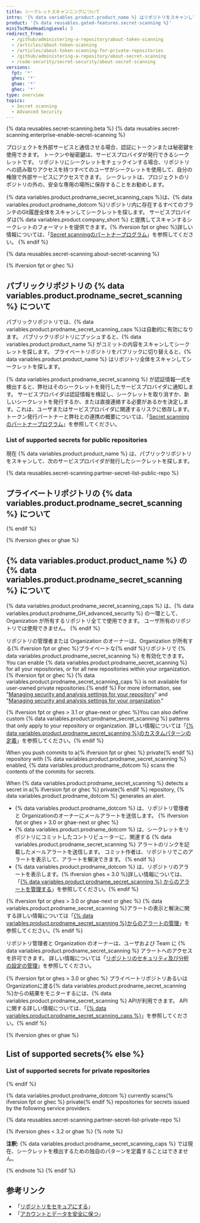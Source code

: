 ```yaml
---
title: シークレットスキャンニングについて
intro: '{% data variables.product.product_name %} はリポジトリをスキャンして既知のシークレットのタイプを探し、誤ってコミットされたシークレットの不正使用を防止します。'
product: '{% data reusables.gated-features.secret-scanning %}'
miniTocMaxHeadingLevel: 3
redirect_from:
  - /github/administering-a-repository/about-token-scanning
  - /articles/about-token-scanning
  - /articles/about-token-scanning-for-private-repositories
  - /github/administering-a-repository/about-secret-scanning
  - /code-security/secret-security/about-secret-scanning
versions:
  fpt: '*'
  ghes: '*'
  ghae: '*'
  ghec: '*'
type: overview
topics:
  - Secret scanning
  - Advanced Security
---
```


{% data reusables.secret-scanning.beta %}
{% data reusables.secret-scanning.enterprise-enable-secret-scanning %}

プロジェクトを外部サービスと通信させる場合、認証にトークンまたは秘密鍵を使用できます。 トークンや秘密鍵は、サービスプロバイダが発行できるシークレットです。 リポジトリにシークレットをチェックインする場合、リポジトリへの読み取りアクセスを持つすべてのユーザがシークレットを使用して、自分の権限で外部サービスにアクセスできます。 シークレットは、プロジェクトのリポジトリの外の、安全な専用の場所に保存することをお勧めします。

{% data variables.product.prodname_secret_scanning_caps %}は、{% data variables.product.prodname_dotcom %}リポジトリ内に存在するすべてのブランチのGit履歴全体をスキャンしてシークレットを探します。 サービスプロバイダは{% data variables.product.company_short %} と提携してスキャンするシークレットのフォーマットを提供できます。{% ifversion fpt or ghec %}詳しい情報については、「[Secret scanningのパートナープログラム](/developers/overview/secret-scanning-partner-program)」を参照してください。
{% endif %}

{% data reusables.secret-scanning.about-secret-scanning %}

{% ifversion fpt or ghec %}
## パブリックリポジトリの {% data variables.product.prodname_secret_scanning %} について

パブリックリポジトリでは、{% data variables.product.prodname_secret_scanning_caps %}は自動的に有効になります。 パブリックリポジトリにプッシュすると、{% data variables.product.product_name %} がコミットの内容をスキャンしてシークレットを探します。 プライベートリポジトリをパブリックに切り替えると、{% data variables.product.product_name %} はリポジトリ全体をスキャンしてシークレットを探します。

{% data variables.product.prodname_secret_scanning %} が認証情報一式を検出すると、弊社はそのシークレットを発行したサービスプロバイダに通知します。 サービスプロバイダは認証情報を検証し、シークレットを取り消すか、新しいシークレットを発行するか、または直接連絡する必要があるかを決定します。これは、ユーザまたはサービスプロバイダに関連するリスクに依存します。 トークン発行パートナーと弊社との連携の概要については、「[Secret scanningのパートナープログラム](/developers/overview/secret-scanning-partner-program)」を参照してください。

### List of supported secrets for public repositories

現在 {% data variables.product.product_name %} は、パブリックリポジトリをスキャンして、次のサービスプロバイダが発行したシークレットを探します。

{% data reusables.secret-scanning.partner-secret-list-public-repo %}

## プライベートリポジトリの {% data variables.product.prodname_secret_scanning %} について
{% endif %}

{% ifversion ghes or ghae %}
## {% data variables.product.product_name %} の {% data variables.product.prodname_secret_scanning %} について

{% data variables.product.prodname_secret_scanning_caps %} は、{% data variables.product.prodname_GH_advanced_security %} の一環として、Organization が所有するリポジトリ全てで使用できます。 ユーザ所有のリポジトリでは使用できません。
{% endif %}

リポジトリの管理者または Organization のオーナーは、Organization が所有する{% ifversion fpt or ghec %}プライベートな{% endif %}リポジトリで {% data variables.product.prodname_secret_scanning %} を有効化できます。 You can enable  {% data variables.product.prodname_secret_scanning %} for all your repositories, or for all new repositories within your organization.{% ifversion fpt or ghec %} {% data variables.product.prodname_secret_scanning_caps %} is not available for user-owned private repositories.{% endif %} For more information, see "[Managing security and analysis settings for your repository](/github/administering-a-repository/managing-security-and-analysis-settings-for-your-repository)" and "[Managing security and analysis settings for your organization](/organizations/keeping-your-organization-secure/managing-security-and-analysis-settings-for-your-organization)."

{% ifversion fpt or ghes > 3.1 or ghae-next or ghec %}You can also define custom {% data variables.product.prodname_secret_scanning %} patterns that only apply to your repository or organization. 詳しい情報については「[{% data variables.product.prodname_secret_scanning %}のカスタムパターンの定義](/code-security/secret-security/defining-custom-patterns-for-secret-scanning)」を参照してください。{% endif %}

When you push commits to a{% ifversion fpt or ghec %} private{% endif %} repository with {% data variables.product.prodname_secret_scanning %} enabled, {% data variables.product.prodname_dotcom %} scans the contents of the commits for secrets.

When {% data variables.product.prodname_secret_scanning %} detects a secret in a{% ifversion fpt or ghec %} private{% endif %} repository, {% data variables.product.prodname_dotcom %} generates an alert.

- {% data variables.product.prodname_dotcom %} は、リポジトリ管理者と Organizationのオーナーにメールアラートを送信します。
{% ifversion fpt or ghes > 3.0 or ghae-next or ghec %}
- {% data variables.product.prodname_dotcom %} は、シークレットをリポジトリにコミットしたコントリビューターに、関連する {% data variables.product.prodname_secret_scanning %} アラートのリンクを記載したメールアラートを送信します。 コミット作者は、リポジトリでこのアラートを表示して、アラートを解決できます。
{% endif %}
- {% data variables.product.prodname_dotcom %} は、リポジトリのアラートを表示します。{% ifversion ghes = 3.0 %}詳しい情報については、「[{% data variables.product.prodname_secret_scanning %} からのアラートを管理する](/github/administering-a-repository/managing-alerts-from-secret-scanning)」を参照してください。{% endif %}

{% ifversion fpt or ghes > 3.0 or ghae-next or ghec %}
{% data variables.product.prodname_secret_scanning %}アラートの表示と解決に関する詳しい情報については「[{% data variables.product.prodname_secret_scanning %}からのアラートの管理](/github/administering-a-repository/managing-alerts-from-secret-scanning)」を参照してください。{% endif %}

リポジトリ管理者と Organization のオーナーは、ユーザおよび Team に {% data variables.product.prodname_secret_scanning %} アラートへのアクセスを許可できます。 詳しい情報については「[リポジトリのセキュリティ及び分析の設定の管理](/github/administering-a-repository/managing-security-and-analysis-settings-for-your-repository#granting-access-to-security-alerts)」を参照してください。

{% ifversion fpt or ghes > 3.0 or ghec %}
プライベートリポジトリあるいはOrganizationに渡る{% data variables.product.prodname_secret_scanning %}からの結果をモニターするには、{% data variables.product.prodname_secret_scanning %} APIが利用できます。 API に関する詳しい情報については、「[{% data variables.product.prodname_secret_scanning_caps %}](/rest/reference/secret-scanning)」を参照してください。{% endif %}

{% ifversion ghes or ghae %}
## List of supported secrets{% else %}
### List of supported secrets for private repositories
{% endif %}

{% data variables.product.prodname_dotcom %}  currently scans{% ifversion fpt or ghec %} private{% endif %} repositories for secrets issued by the following service providers.

{% data reusables.secret-scanning.partner-secret-list-private-repo %}

{% ifversion ghes < 3.2 or ghae %}
{% note %}

**注釈:** {% data variables.product.prodname_secret_scanning_caps %} では現在、シークレットを検出するための独自のパターンを定義することはできません。

{% endnote %}
{% endif %}

## 参考リンク

- 「[リポジトリをセキュアにする](/code-security/getting-started/securing-your-repository)」
- 「[アカウントとデータを安全に保つ](/github/authenticating-to-github/keeping-your-account-and-data-secure)」
